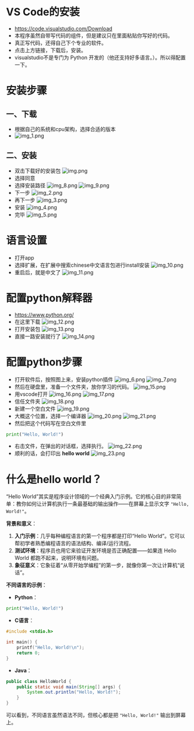 # VS Code的安装

- https://code.visualstudio.com/Download
- 本程序虽然自带写代码的组件，但是建议只在里面粘贴你写好的代码。
- 真正写代码，还得自己下个专业的软件。
- 点击上方链接，下载后，安装。
- visualstudio不是专门为 Python 开发的（他还支持好多语言。）。所以得配置一下。

# 安装步骤

## 一、下载

- 根据自己的系统和cpu架构，选择合适的版本
- ![img_1.png](./assets/01-02/img_1.png)

## 二、安装

- 双击下载好的安装包
  ![img.png](./assets/01-02/img.png)
- 选择同意
- 选择安装路径
  ![img_8.png](./assets/01-02/img_8.png)
  ![img_9.png](./assets/01-02/img_9.png)
- 下一步
  ![img_2.png](./assets/01-02/img_2.png)
- 再下一步
  ![img_3.png](./assets/01-02/img_3.png)
- 安装
  ![img_4.png](./assets/01-02/img_4.png)
- 完毕
  ![img_5.png](./assets/01-02/img_5.png)

# 语言设置

- 打开app
- 选择扩展，在扩展中搜索chinese中文语言包进行install安装
  ![img_10.png](./assets/01-02/img_10.png)
- 重启后，就是中文了
  ![img_11.png](./assets/01-02/img_11.png)

# 配置python解释器

- https://www.python.org/
- 在这里下载
  ![img_12.png](./assets/01-02/img_12.png)
- 打开安装包
  ![img_13.png](./assets/01-02/img_13.png)
- 直接一路安装就行了
  ![img_14.png](./assets/01-02/img_14.png)

# 配置python步骤

- 打开软件后，按照图上来，安装python插件
  ![img_6.png](./assets/01-02/img_6.png)
  ![img_7.png](./assets/01-02/img_7.png)
- 然后在硬盘里，准备一个文件夹，放你学习的代码。
  ![img_15.png](./assets/01-02/img_15.png)
- 用vscode打开
  ![img_16.png](./assets/01-02/img_16.png)
  ![img_17.png](./assets/01-02/img_17.png)
- 信任文件夹
  ![img_18.png](./assets/01-02/img_18.png)
- 新建一个空白文件
  ![img_19.png](./assets/01-02/img_19.png)
- 大概这个位置，选择一个编译器
  ![img_20.png](./assets/01-02/img_20.png)
  ![img_21.png](./assets/01-02/img_21.png)
- 然后把这个代码写在空白文件里

```python
print("Hello, World!")
```

- 右击文件，在弹出的对话框，选择执行。
  ![img_22.png](./assets/01-02/img_22.png)
- 顺利的话，会打印出 **hello world**
  ![img_23.png](./assets/01-02/img_23.png)

# 什么是hello world？

“Hello World”其实是程序设计领域的一个经典入门示例。它的核心目的非常简单：教你如何让计算机执行一条最基础的输出操作——在屏幕上显示文字
`"Hello, World!"`。

**背景和意义**：

1. **入门示例**：几乎每种编程语言的第一个程序都是打印“Hello World”。它可以帮初学者熟悉编程语言的语法结构、编译/运行流程。
2. **测试环境**：程序员也用它来验证开发环境是否正确配置——如果连 Hello World 都跑不起来，说明环境有问题。
3. **象征意义**：它象征着“从零开始学编程”的第一步，就像你第一次让计算机“说话”。

**不同语言的示例**：

* **Python**：

```python
print("Hello, World!")
```

* **C语言**：

```c
#include <stdio.h>

int main() {
    printf("Hello, World!\n");
    return 0;
}
```

* **Java**：

```java
public class HelloWorld {
    public static void main(String[] args) {
        System.out.println("Hello, World!");
    }
}
```

可以看到，不同语言虽然语法不同，但核心都是把 `"Hello, World!"` 输出到屏幕上。
 